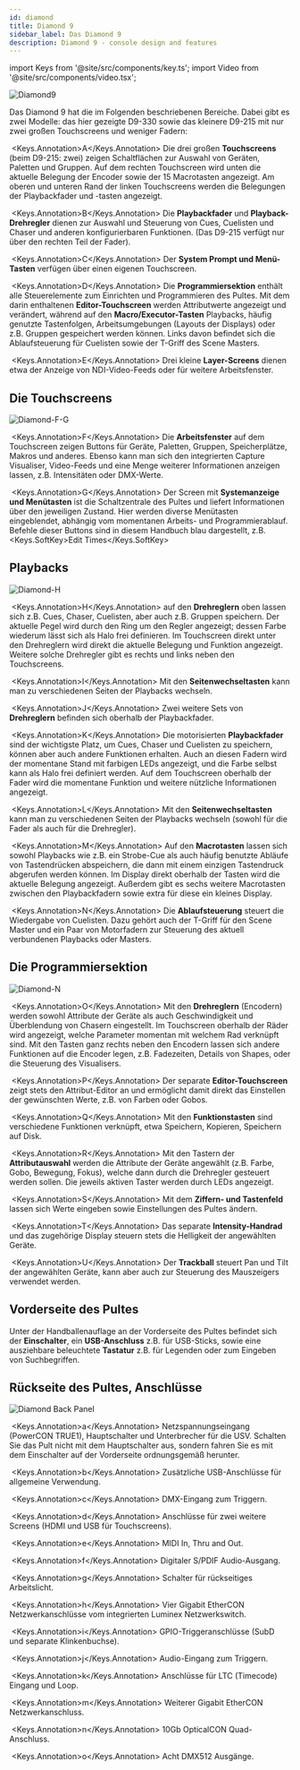 ```yaml
---
id: diamond
title: Diamond 9
sidebar_label: Das Diamond 9
description: Diamond 9 - console design and features
---
```


import Keys from '@site/src/components/key.ts';
import Video from '@site/src/components/video.tsx';

![Diamond9](/docs/images/Diamond-Main.png)

Das Diamond 9 hat die im Folgenden beschriebenen Bereiche. Dabei gibt es zwei Modelle: das hier gezeigte D9-330 sowie das kleinere D9-215 mit nur zwei großen Touchscreens und weniger Fadern:

&nbsp;<Keys.Annotation>A</Keys.Annotation> Die drei großen **Touchscreens** (beim D9-215: zwei) zeigen 
Schaltflächen zur Auswahl von Geräten, Paletten und Gruppen. Auf dem rechten Touchscreen wird unten die 
aktuelle Belegung der Encoder sowie der 15 Macrotasten angezeigt. Am oberen und unteren Rand der linken 
Touchscreens werden die Belegungen der Playbackfader und -tasten angezeigt.

&nbsp;<Keys.Annotation>B</Keys.Annotation> Die **Playbackfader** und **Playback-Drehregler** dienen zur Auswahl und 
Steuerung von Cues, Cuelisten und Chaser und anderen konfigurierbaren Funktionen. (Das D9-215 verfügt nur über 
den rechten Teil der Fader).

&nbsp;<Keys.Annotation>C</Keys.Annotation> Der **System Prompt und Menü-Tasten** verfügen über einen eigenen Touchscreen.

&nbsp;<Keys.Annotation>D</Keys.Annotation> Die **Programmiersektion** enthält alle Steuerelemente 
zum Einrichten und Programmieren des Pultes. Mit dem darin enthaltenen **Editor-Touchscreen** werden Attributwerte 
angezeigt und verändert, während auf den **Macro/Executor-Tasten** Playbacks, häufig genutzte Tastenfolgen, 
Arbeitsumgebungen (Layouts der Displays) oder z.B. Gruppen gespeichert werden können. Links davon befindet sich die 
Ablaufsteuerung für Cuelisten sowie der T-Griff des Scene Masters.

&nbsp;<Keys.Annotation>E</Keys.Annotation> Drei kleine **Layer-Screens** dienen etwa der Anzeige von NDI-Video-Feeds 
oder für weitere Arbeitsfenster.



## Die Touchscreens

![Diamond-F-G](/docs/images/Diamond-F.png)

&nbsp;<Keys.Annotation>F</Keys.Annotation> Die **Arbeitsfenster** auf dem Touchscreen 
zeigen Buttons für Geräte, Paletten, Gruppen, Speicherplätze, Makros und anderes. 
Ebenso kann man sich den integrierten Capture Visualiser, Video-Feeds und eine Menge 
weiterer Informationen anzeigen lassen, z.B. Intensitäten oder DMX-Werte.


&nbsp;<Keys.Annotation>G</Keys.Annotation> Der Screen mit **Systemanzeige und Menütasten** 
ist die Schaltzentrale des Pultes und liefert Informationen über den jeweiligen Zustand. 
Hier werden diverse Menütasten eingeblendet, abhängig vom momentanen Arbeits- und 
Programmierablauf. Befehle dieser Buttons sind in diesem Handbuch blau dargestellt, 
z.B. <Keys.SoftKey>Edit Times</Keys.SoftKey>



## Playbacks

![Diamond-H](/docs/images/Diamond-H.png)

&nbsp;<Keys.Annotation>H</Keys.Annotation> auf den **Drehreglern** oben lassen sich 
z.B. Cues, Chaser, Cuelisten, aber auch z.B. Gruppen speichern. Der aktuelle Pegel 
wird durch den Ring um den Regler angezeigt; dessen Farbe wiederum lässt sich als 
Halo frei definieren. Im Touchscreen direkt unter den Drehreglern wird direkt die 
aktuelle Belegung und Funktion angezeigt. Weitere solche Drehregler gibt es rechts 
und links neben den Touchscreens.

&nbsp;<Keys.Annotation>I</Keys.Annotation> Mit den **Seitenwechseltasten** kann man zu verschiedenen Seiten der Playbacks wechseln.

&nbsp;<Keys.Annotation>J</Keys.Annotation> Zwei weitere Sets von **Drehreglern** 
befinden sich oberhalb der Playbackfader.

&nbsp;<Keys.Annotation>K</Keys.Annotation> Die motorisierten **Playbackfader** 
sind der wichtigste Platz, um Cues, Chaser und Cuelisten zu speichern, können aber auch 
andere Funktionen erhalten. Auch an diesen Fadern wird der momentane Stand mit farbigen 
LEDs angezeigt, und die Farbe selbst kann als Halo frei definiert werden. Auf dem 
Touchscreen oberhalb der Fader wird die momentane Funktion und weitere nützliche 
Informationen angezeigt.

&nbsp;<Keys.Annotation>L</Keys.Annotation> Mit den **Seitenwechseltasten** kann man 
zu verschiedenen Seiten der Playbacks wechseln (sowohl für die Fader als auch für 
die Drehregler).

&nbsp;<Keys.Annotation>M</Keys.Annotation> Auf den **Macrotasten** lassen sich 
sowohl Playbacks wie z.B. ein Strobe-Cue als auch häufig benutzte Abläufe von 
Tastendrücken abspeichern, die dann mit einem einzigen Tastendruck abgerufen 
werden können. Im Display direkt oberhalb der Tasten wird die aktuelle Belegung 
angezeigt. Außerdem gibt es sechs weitere Macrotasten zwischen den Playbackfadern 
sowie extra für diese ein kleines Display.

&nbsp;<Keys.Annotation>N</Keys.Annotation> Die **Ablaufsteuerung** steuert die 
Wiedergabe von Cuelisten. Dazu gehört auch der T-Griff für den Scene Master und ein 
Paar von Motorfadern zur Steuerung des aktuell verbundenen Playbacks oder Masters.

## Die Programmiersektion

![Diamond-N](/docs/images/Diamond-O.png)

&nbsp;<Keys.Annotation>O</Keys.Annotation> Mit den **Drehreglern** (Encodern) werden 
sowohl Attribute der Geräte als auch Geschwindigkeit und Überblendung von Chasern 
eingestellt. Im Touchscreen oberhalb der Räder wird angezeigt, welche Parameter 
momentan mit welchem Rad verknüpft sind. Mit den Tasten ganz rechts neben den Encodern 
lassen sich andere Funktionen auf die Encoder legen, z.B. Fadezeiten, Details von Shapes, 
oder die Steuerung des Visualisers.

&nbsp;<Keys.Annotation>P</Keys.Annotation> Der separate **Editor-Touchscreen** zeigt stets 
den Attribut-Editor an und ermöglicht damit direkt das Einstellen der gewünschten Werte, 
z.B. von Farben oder Gobos.

&nbsp;<Keys.Annotation>Q</Keys.Annotation> Mit den **Funktionstasten** sind verschiedene Funktionen verknüpft, etwa Speichern, Kopieren, Speichern auf Disk. 

&nbsp;<Keys.Annotation>R</Keys.Annotation> Mit den Tastern der **Attributauswahl** 
werden die Attribute der Geräte angewählt (z.B. Farbe, Gobo, Bewegung, Fokus), welche 
dann durch die Drehregler gesteuert werden sollen. Die jeweils aktiven Taster werden 
durch LEDs angezeigt.

&nbsp;<Keys.Annotation>S</Keys.Annotation> Mit dem **Ziffern- und Tastenfeld** lassen 
sich Werte eingeben sowie Einstellungen des Pultes ändern.

&nbsp;<Keys.Annotation>T</Keys.Annotation> Das separate **Intensity-Handrad** und das 
zugehörige Display steuern stets die Helligkeit der angewählten Geräte.

&nbsp;<Keys.Annotation>U</Keys.Annotation> Der **Trackball** steuert Pan und Tilt der 
angewählten Geräte, kann aber auch zur Steuerung des Mauszeigers verwendet werden.

## Vorderseite des Pultes

Unter der Handballenauflage an der Vorderseite des Pultes befindet sich der 
**Einschalter**, ein **USB-Anschluss** z.B. für USB-Sticks, sowie eine ausziehbare 
beleuchtete **Tastatur** z.B. für Legenden oder zum Eingeben von Suchbegriffen.

## Rückseite des Pultes, Anschlüsse

![Diamond Back Panel](/docs/images/Diamond-Back.png)

&nbsp;<Keys.Annotation>a</Keys.Annotation> Netzspannungseingang (PowerCON TRUE1), 
Hauptschalter und Unterbrecher für die USV. Schalten Sie das Pult nicht mit dem 
Hauptschalter aus, sondern fahren Sie es mit dem Einschalter auf der Vorderseite 
ordnungsgemäß herunter.

&nbsp;<Keys.Annotation>b</Keys.Annotation> Zusätzliche USB-Anschlüsse für allgemeine 
Verwendung.

&nbsp;<Keys.Annotation>c</Keys.Annotation> DMX-Eingang zum Triggern.

&nbsp;<Keys.Annotation>d</Keys.Annotation> Anschlüsse für zwei weitere Screens 
(HDMI und USB für Touchscreens).

&nbsp;<Keys.Annotation>e</Keys.Annotation> MIDI In, Thru and Out.

&nbsp;<Keys.Annotation>f</Keys.Annotation> Digitaler S/PDIF Audio-Ausgang.

&nbsp;<Keys.Annotation>g</Keys.Annotation> Schalter für rückseitiges Arbeitslicht.

&nbsp;<Keys.Annotation>h</Keys.Annotation> Vier Gigabit EtherCON Netzwerkanschlüsse 
vom integrierten Luminex Netzwerkswitch.

&nbsp;<Keys.Annotation>i</Keys.Annotation> GPIO-Triggeranschlüsse (SubD und separate Klinkenbuchse).

&nbsp;<Keys.Annotation>j</Keys.Annotation> Audio-Eingang zum Triggern.

&nbsp;<Keys.Annotation>k</Keys.Annotation> Anschlüsse für LTC (Timecode) Eingang und Loop.

&nbsp;<Keys.Annotation>m</Keys.Annotation> Weiterer Gigabit EtherCON Netzwerkanschluss.

&nbsp;<Keys.Annotation>n</Keys.Annotation> 10Gb OpticalCON Quad-Anschluss.

&nbsp;<Keys.Annotation>o</Keys.Annotation> Acht DMX512 Ausgänge.